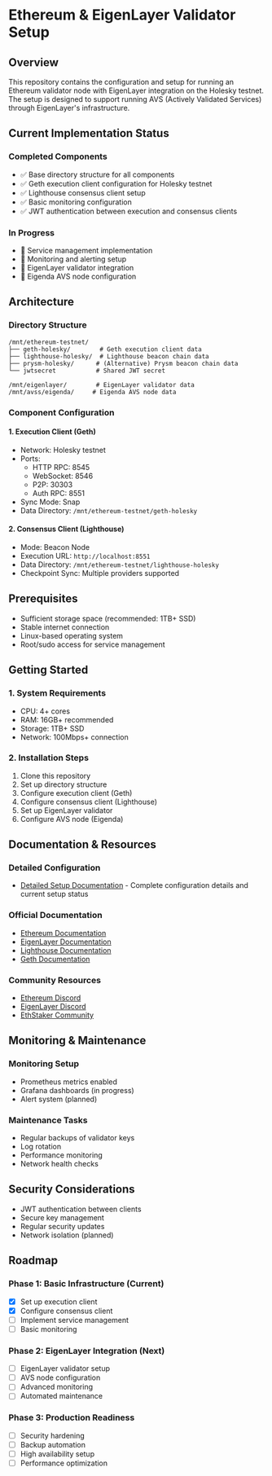 # Ethereum & EigenLayer Validator Setup

## Overview
This repository contains the configuration and setup for running an Ethereum validator node with EigenLayer integration on the Holesky testnet. The setup is designed to support running AVS (Actively Validated Services) through EigenLayer's infrastructure.

## Current Implementation Status

### Completed Components
- ✅ Base directory structure for all components
- ✅ Geth execution client configuration for Holesky testnet
- ✅ Lighthouse consensus client setup
- ✅ Basic monitoring configuration
- ✅ JWT authentication between execution and consensus clients

### In Progress
- 🔄 Service management implementation
- 🔄 Monitoring and alerting setup
- 🔄 EigenLayer validator integration
- 🔄 Eigenda AVS node configuration

## Architecture

### Directory Structure
```
/mnt/ethereum-testnet/
├── geth-holesky/        # Geth execution client data
├── lighthouse-holesky/  # Lighthouse beacon chain data
├── prysm-holesky/      # (Alternative) Prysm beacon chain data
└── jwtsecret           # Shared JWT secret

/mnt/eigenlayer/        # EigenLayer validator data
/mnt/avss/eigenda/     # Eigenda AVS node data
```

### Component Configuration

#### 1. Execution Client (Geth)
- Network: Holesky testnet
- Ports:
  - HTTP RPC: 8545
  - WebSocket: 8546
  - P2P: 30303
  - Auth RPC: 8551
- Sync Mode: Snap
- Data Directory: `/mnt/ethereum-testnet/geth-holesky`

#### 2. Consensus Client (Lighthouse)
- Mode: Beacon Node
- Execution URL: `http://localhost:8551`
- Data Directory: `/mnt/ethereum-testnet/lighthouse-holesky`
- Checkpoint Sync: Multiple providers supported

## Prerequisites
- Sufficient storage space (recommended: 1TB+ SSD)
- Stable internet connection
- Linux-based operating system
- Root/sudo access for service management

## Getting Started

### 1. System Requirements
- CPU: 4+ cores
- RAM: 16GB+ recommended
- Storage: 1TB+ SSD
- Network: 100Mbps+ connection

### 2. Installation Steps
1. Clone this repository
2. Set up directory structure
3. Configure execution client (Geth)
4. Configure consensus client (Lighthouse)
5. Set up EigenLayer validator
6. Configure AVS node (Eigenda)

## Documentation & Resources

### Detailed Configuration
- [Detailed Setup Documentation](../home-server/services/ethereum-eigen.md) - Complete configuration details and current setup status

### Official Documentation
- [Ethereum Documentation](https://ethereum.org/en/developers/docs/)
- [EigenLayer Documentation](https://docs.eigenlayer.xyz/)
- [Lighthouse Documentation](https://lighthouse-book.sigmaprime.io/)
- [Geth Documentation](https://geth.ethereum.org/docs/)

### Community Resources
- [Ethereum Discord](https://discord.gg/ethereum)
- [EigenLayer Discord](https://discord.gg/eigenlayer)
- [EthStaker Community](https://ethstaker.cc)

## Monitoring & Maintenance

### Monitoring Setup
- Prometheus metrics enabled
- Grafana dashboards (in progress)
- Alert system (planned)

### Maintenance Tasks
- Regular backups of validator keys
- Log rotation
- Performance monitoring
- Network health checks

## Security Considerations
- JWT authentication between clients
- Secure key management
- Regular security updates
- Network isolation (planned)

## Roadmap

### Phase 1: Basic Infrastructure (Current)
- [x] Set up execution client
- [x] Configure consensus client
- [ ] Implement service management
- [ ] Basic monitoring

### Phase 2: EigenLayer Integration (Next)
- [ ] EigenLayer validator setup
- [ ] AVS node configuration
- [ ] Advanced monitoring
- [ ] Automated maintenance

### Phase 3: Production Readiness
- [ ] Security hardening
- [ ] Backup automation
- [ ] High availability setup
- [ ] Performance optimization